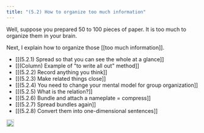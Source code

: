 ```yaml
---
title: "(5.2) How to organize too much information"
---
```


Well, suppose you prepared 50 to 100 pieces of paper. It is too much to organize them in your brain.

Next, I explain how to organize those [[too much information]].

- [[(5.2.1) Spread so that you can see the whole at a glance]]
- [[(Column) Example of "to write all out" method]]
- [[(5.2.2) Record anything you think]]
- [[(5.2.3) Make related things close]]
- [[(5.2.4) You need to change your mental model for group organization]]
- [[(5.2.5) What is the relation?]]
- [[(5.2.6) Bundle and attach a nameplate = compress]]
- [[(5.2.7) Spread bundles again]]
- [[(5.2.8) Convert them into one-dimensional sentences]]


<img src='https://scrapbox.io/api/pages/nishio-en/en/icon' alt='en.icon' height="19.5"/>